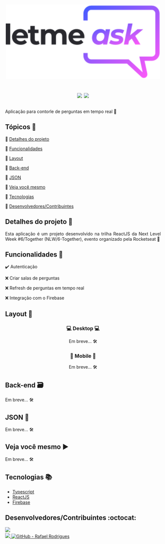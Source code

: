 <h1 align="center">
  <Img src="https://github.com/rafarod21/Letmeask/blob/master/src/assets/images/logo.svg" width=500/>

  <p>
    <img src="https://img.shields.io/static/v1?label=Status&message=Em%20desenvoldimento&color=yellow&style=flat&labelColor=3E3E3E">
    <img src="https://img.shields.io/static/v1?message=NLW%2F6-Togheter&label=ReactJS&color=8257E5&style=flat&logo=react&labelColor=informational">
  </p>
</h1>

Aplicação para contorle de perguntas em tempo real 🎥

## Tópicos :scroll:

:small_blue_diamond: [Detalhes do projeto](#detalhes-do-projeto-memo)

:small_blue_diamond: [Funcionalidades](#funcionalidades-stars)

:small_blue_diamond: [Layout](#layout-milky_way)

:small_blue_diamond: [Back-end](#back-end-card_file_box)

:small_blue_diamond: [JSON](#json-floppy_disk)

:small_blue_diamond: [Veja você mesmo](#veja-você-mesmo-arrow_forward)

:small_blue_diamond: [Tecnologias](#tecnologias-books)

:small_blue_diamond: [Desenvolvedores/Contribuintes](#desenvolvedorescontribuintes-octocat)

## Detalhes do projeto :memo:

<p align="justify">
  Esta aplicação é um projeto desenvolvido na trilha ReactJS da Next Level Week #6/Together (NLW/6-Together), evento organizado pela Rocketseat 🚀
</p>

## Funcionalidades :stars:

✔️ Autenticação

❌ Criar salas de perguntas

❌ Refresh de perguntas em tempo real

❌ Integração com o Firebase

## Layout :milky_way:

<h3 align="center">
  💻 Desktop 💻
</h3>
<p align="center">
  Em breve... 🛠️
</p>
  
<h3 align="center">
  📱 Mobile 📱
</h3>

<p align="center">
  Em breve... 🛠️
</p>

## Back-end :card_file_box:

Em breve... 🛠️

## JSON :floppy_disk:

Em breve... 🛠️

## Veja você mesmo :arrow_forward:

Em breve... 🛠️
  
## Tecnologias :books:
    
- [Typescript](https://www.typescriptlang.org)
- [ReactJS](https://pt-br.reactjs.org)
- [Firebase](https://firebase.google.com)
    
## Desenvolvedores/Contribuintes :octocat:

<img src="https://avatars0.githubusercontent.com/u/39251153?s=460&u=b18964e9a5e2c3c1ef9bc74ae8c35b11095c841b&v=4" width=115><br>
<a aria-label="LinkedIn - Rafael Rodrigues" href="https://www.linkedin.com/in/rafael-montrezol-942a60170">
    <img src="https://img.shields.io/static/v1?logo=linkedin&label=LinkedIn&message=Rafael%20Rodrigues&color=00A0DC&style=flat&labelColor=0077B5"> 
</a>
<a aria-label="GitHub - Rafael Rodrigues" href="https://github.com/rafarod21">
    <img alt="GitHub - Rafael Rodrigues" src="https://img.shields.io/static/v1?logo=github&label=GitHub&message=Rafael%20Rodrigues&color=2FBB4F&style=flat&labelColor=211F1F"></img>
</a>
